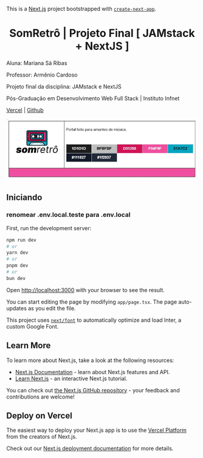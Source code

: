 This is a [Next.js](https://nextjs.org/) project bootstrapped with [`create-next-app`](https://github.com/vercel/next.js/tree/canary/packages/create-next-app).

<h1 align="center">
  SomRetrô | Projeto Final [ JAMstack + NextJS ]
</h1>
<p> Aluna: Mariana Sá Ribas </p>
<p> Professor: Armênio Cardoso </p>
<p> Projeto final da disciplina: JAMstack e NextJS</p>
<p> Pós-Graduação em Desenvolvimento Web Full Stack | Instituto Infnet</p>

  [Vercel](https://v2-retrosom-njs.vercel.app/) | [Github](https://github.com/marianarj89/v2-retrosom-njs)

 ![Presentation](/assets/projeto.jpg)


## Iniciando
### renomear .env.local.teste para .env.local

First, run the development server:

```bash
npm run dev
# or
yarn dev
# or
pnpm dev
# or
bun dev
```

Open [http://localhost:3000](http://localhost:3000) with your browser to see the result.

You can start editing the page by modifying `app/page.tsx`. The page auto-updates as you edit the file.

This project uses [`next/font`](https://nextjs.org/docs/basic-features/font-optimization) to automatically optimize and load Inter, a custom Google Font.

## Learn More

To learn more about Next.js, take a look at the following resources:

- [Next.js Documentation](https://nextjs.org/docs) - learn about Next.js features and API.
- [Learn Next.js](https://nextjs.org/learn) - an interactive Next.js tutorial.

You can check out [the Next.js GitHub repository](https://github.com/vercel/next.js/) - your feedback and contributions are welcome!

## Deploy on Vercel

The easiest way to deploy your Next.js app is to use the [Vercel Platform](https://vercel.com/new?utm_medium=default-template&filter=next.js&utm_source=create-next-app&utm_campaign=create-next-app-readme) from the creators of Next.js.

Check out our [Next.js deployment documentation](https://nextjs.org/docs/deployment) for more details.
